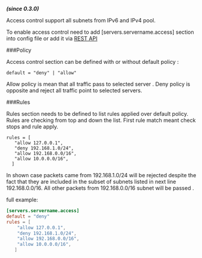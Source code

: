 _**(since 0.3.0)**_

Access control support all subnets from IPv6 and IPv4 pool.

To enable access control need to add  [servers.servername.access] section into config file or add it via [REST API](https://github.com/yyyar/gobetween/wiki/REST-API)

###Policy

Access control section can be defined with or without default policy : 
```
default = "deny" | "allow"
```

Allow policy is mean that all traffic pass to selected server .
Deny policy is opposite and reject all traffic point to selected servers.

###Rules

Rules section needs to be defined to list rules applied over default policy.
Rules are checking from top and down the list. First rule match meant check stops and rule apply.
 ```
rules = [
    "allow 127.0.0.1",
    "deny 192.168.1.0/24",
    "allow 192.168.0.0/16",
    "allow 10.0.0.0/16",
   ] 
```

In shown case  packets came from 192.168.1.0/24 will be rejected despite the fact that they are included in the subset of subnets listed in next line 192.168.0.0/16. All other packets from 192.168.0.0/16 subnet will be passed .


full example:

```toml
[servers.servername.access]
default = "deny"
rules = [
    "allow 127.0.0.1",
    "deny 192.168.1.0/24",
    "allow 192.168.0.0/16",
    "allow 10.0.0.0/16",
   ] 
```